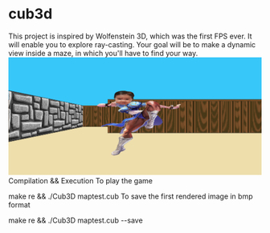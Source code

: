 # cub3d
This project is inspired by Wolfenstein 3D, which was the first FPS ever. It will enable you to explore ray-casting.
Your goal will be to make a dynamic view inside a maze, in which you'll have to find your way.
![screen](https://github.com/rayane115/cub3d/blob/master/img.bmp?raw=true)
Compilation && Execution
To play the game

make re && ./Cub3D maptest.cub
To save the first rendered image in bmp format

make re && ./Cub3D maptest.cub --save
